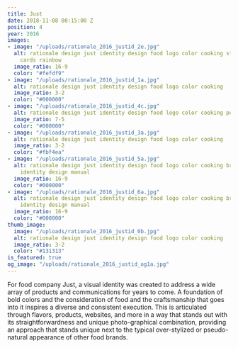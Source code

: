 ```yaml
---
title: Just
date: 2018-11-08 00:15:00 Z
position: 4
year: 2016
images:
- image: "/uploads/rationale_2016_justid_2e.jpg"
  alt: rationale design just identity design food logo color cooking stationery business
    cards rainbow
  image_ratio: 16-9
  color: "#fefdf9"
- image: "/uploads/rationale_2016_justid_1a.jpg"
  alt: rationale design just identity design food logo color cooking
  image_ratio: 3-2
  color: "#000000"
- image: "/uploads/rationale_2016_justid_4c.jpg"
  alt: rationale design just identity design food logo color cooking poster
  image_ratio: 7-5
  color: "#000000"
- image: "/uploads/rationale_2016_justid_3a.jpg"
  alt: rationale design just identity design food logo color cooking
  image_ratio: 3-2
  color: "#fbf4ea"
- image: "/uploads/rationale_2016_justid_5a.jpg"
  alt: rationale design just identity design food logo color cooking brand guidelines
    identity design manual
  image_ratio: 16-9
  color: "#000000"
- image: "/uploads/rationale_2016_justid_6a.jpg"
  alt: rationale design just identity design food logo color cooking brand guidelines
    identity design manual
  image_ratio: 16-9
  color: "#000000"
thumb_image:
  image: "/uploads/rationale_2016_justid_0b.jpg"
  alt: rationale design just identity design food logo color cooking
  image_ratio: 3-2
  color: "#131313"
is_featured: true
og_image: "/uploads/rationale_2016_justid_og1a.jpg"
---
```


For food company Just, a visual identity was created to address a wide array of
products and communications for years to come. A foundation of bold colors
and the consideration of food and the craftsmanship that goes into it inspires
a diverse and consistent execution. This is articulated through flavors, products, websites, and more in a way that stands out with its straightforwardness and unique photo-graphical combination, providing an approach that stands unique next to the typical over-stylized or pseudo-natural appearance of other food brands.